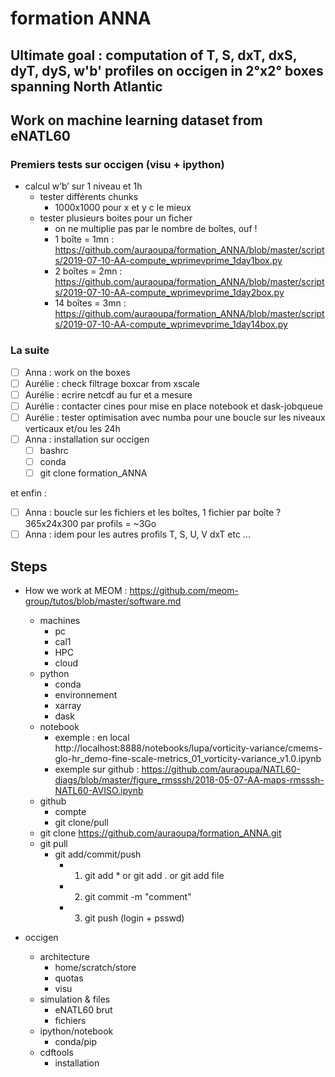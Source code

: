 # formation ANNA

## Ultimate goal : computation of T, S, dxT, dxS, dyT, dyS, w'b' profiles on occigen in 2°x2° boxes spanning North Atlantic

## Work on machine learning dataset from eNATL60

### Premiers tests sur occigen (visu + ipython)
- calcul w’b’ sur 1 niveau et 1h
	- tester différents chunks
		* 1000x1000 pour x et y c le mieux
	- tester plusieurs boites pour un ficher
		* on ne multiplie pas par le nombre de boîtes, ouf !
		* 1 boîte = 1mn : https://github.com/auraoupa/formation_ANNA/blob/master/scripts/2019-07-10-AA-compute_wprimevprime_1day1box.py
		* 2 boîtes = 2mn : https://github.com/auraoupa/formation_ANNA/blob/master/scripts/2019-07-10-AA-compute_wprimevprime_1day2box.py
		* 14 boîtes = 3mn : https://github.com/auraoupa/formation_ANNA/blob/master/scripts/2019-07-10-AA-compute_wprimevprime_1day14box.py
		
### La suite 

- [ ] Anna : work on the boxes
- [ ] Aurélie : check filtrage boxcar from xscale
- [ ] Aurélie : ecrire netcdf au fur et a mesure
- [ ] Aurélie : contacter cines pour mise en place notebook et dask-jobqueue
- [ ] Aurélie : tester optimisation avec numba pour une boucle sur les niveaux verticaux et/ou les 24h
- [ ] Anna : installation sur occigen
	- [ ] bashrc
	- [ ] conda
	- [ ] git clone formation_ANNA

et enfin :
- [ ] Anna : boucle sur les fichiers et les boîtes, 1 fichier par boîte ? 365x24x300 par profils = ~3Go
- [ ] Anna : idem pour les autres profils T, S, U, V dxT etc ...

## Steps

  - How we work at MEOM : https://github.com/meom-group/tutos/blob/master/software.md
    - machines
      - pc
      - cal1
      - HPC
      - cloud
    - python
      - conda
      - environnement
      - xarray
      - dask
    - notebook
      - exemple : en local http://localhost:8888/notebooks/lupa/vorticity-variance/cmems-glo-hr_demo-fine-scale-metrics_01_vorticity-variance_v1.0.ipynb
      - exemple sur github :  https://github.com/auraoupa/NATL60-diags/blob/master/figure_rmsssh/2018-05-07-AA-maps-rmsssh-NATL60-AVISO.ipynb
    - github
      - compte
      - git clone/pull
	- git clone https://github.com/auraoupa/formation_ANNA.git
	- git pull 
      - git add/commit/push
        - 1. git add * or git add . or git add file
        - 2. git commit -m "comment"
        - 3. git push (login + psswd)
      
  - occigen
    - architecture
      - home/scratch/store
      - quotas
      - visu
    - simulation & files
      - eNATL60 brut
      - fichiers
    - ipython/notebook
      - conda/pip
    - cdftools
      - installation

